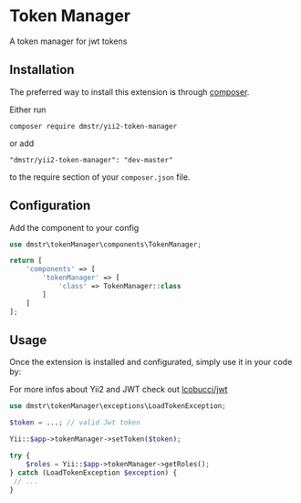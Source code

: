 # Token Manager

A token manager for jwt tokens

## Installation


The preferred way to install this extension is through [composer](http://getcomposer.org/download/).

Either run

```
composer require dmstr/yii2-token-manager
```

or add

```
"dmstr/yii2-token-manager": "dev-master"
```

to the require section of your `composer.json` file.

## Configuration

Add the component to your config

```php
use dmstr\tokenManager\components\TokenManager;

return [
    'components' => [
        'tokenManager' => [
            'class' => TokenManager::class
        ]
    ]
];
```

## Usage

Once the extension is installed and configurated, simply use it in your code by:

For more infos about Yii2 and JWT check out [lcobucci/jwt](https://github.com/lcobucci/jwt)
```php
use dmstr\tokenManager\exceptions\LoadTokenException;

$token = ...; // valid Jwt token

Yii::$app->tokenManager->setToken($token);

try {
    $roles = Yii::$app->tokenManager->getRoles();
} catch (LoadTokenException $exception) {
 // ...
}
```
